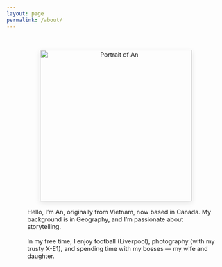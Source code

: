 ```yaml
---
layout: page
permalink: /about/
---
```


<div class="d-flex flex-column flex-md-row align-items-center" style="max-width: 900px; margin: 0 auto; padding: 2rem 1rem;">
  <div style="flex-shrink: 0; text-align: center;">
    <img src="{{ '/assets/images/Self_cozy_tourist.jpg' | relative_url }}" alt="Portrait of An" 
         class="rounded-circle" style="width: 350px; height: 350px; object-fit: cover; box-shadow: 0 4px 12px rgba(0,0,0,0.1);">
  </div>
  <div style="margin-left: 2rem; margin-top: 1rem;">
    <p>
      Hello, I’m An, originally from Vietnam, now based in Canada. My background is in Geography, and I’m passionate about storytelling.<br><br>
      In my free time, I enjoy football (Liverpool), photography (with my trusty X-E1), and spending time with my bosses — my wife and daughter.
    </p>
  </div>
</div>


